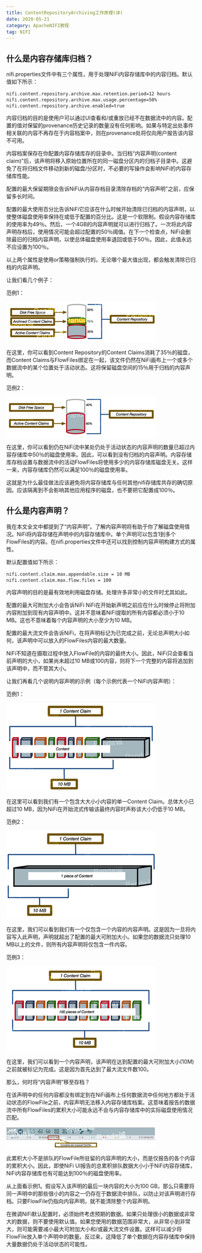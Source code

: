 ```yaml
---
title: ContentRepositoryArchiving工作原理(译)
date: 2020-05-21
category: ApacheNIFI教程
tag: NIFI
---
```


## 什么是内容存储库归档？

nifi.properties文件中有三个属性，用于处理NiFi内容存储库中的内容归档。默认值如下所示：

```
nifi.content.repository.archive.max.retention.period=12 hours
nifi.content.repository.archive.max.usage.percentage=50%
nifi.content.repository.archive.enabled=true
```
<!-- more -->
内容归档的目的是使用户可以通过UI查看和/或重放已经不在数据流中的内容。配置的值对保留的provenance历史记录的数量没有任何影响。如果与特定出处事件相关联的内容不再存在于内容档案中，则在provenance处将仅向用户报告该内容不可用。

内容档案保存在你配置内容存储库存的目录中。当归档“内容声明(content claim)”后，该声明将移入原始位置所在的同一磁盘分区内的归档子目录中。这避免了在将归档文件移动到新的磁盘/分区时，不必要的写操作会影响NiFi的内容存储库性能。

配置的最大保留期限会告诉NiFi从内容存档目录清除存档的“内容声明”之前，应保留多长时间。

配置的最大使用百分比告诉NiFi它应该在什么时候开始清除已归档的内容声明，以使整体磁盘使用率保持在或低于配置的百分比。这是一个软限制。假设内容存储库的使用率为49％。然后，一个4GB的内容声明就可以进行归档了。一次将此内容声明存档后，使用情况可能会超过配置的50％阈值。在下一个检查点，NiFi会删除最旧的归档内容声明，以使总体磁盘使用率退回或低于50％。因此，此值永远不应设置为100％。

以上两个属性是使用or策略强制执行的。无论哪个最大值出现，都会触发清除已归档的内容声明。

让我们看几个例子：
 
范例1：

![](./img/014/1.png)

在这里，你可以看到Content Repository的Content Claims消耗了35％的磁盘，而Content Claims与FlowFiles绑定在一起，该文件仍然在NiFi画布上一个或多个数据流中的某个位置处于活动状态。这将保留磁盘空间的15％用于归档的内容声明。

范例2：

![](./img/014/2.png)

在这里，你可以看到仍在NiFi流中某处仍处于活动状态的内容声明的数量已超过内容存储库中50％的磁盘使用率。因此，可以看到没有归档的内容声明。内容存储库存档设置与数据流中的活动FlowFiles将使用多少的内容存储库磁盘无关。这样一来，内容存储库仍然可以满足100％的磁盘使用率。

这就是为什么最佳做法应该避免将内容存储库与任何其他nifi存储库共存的确切原因。应该隔离到不会影响其他应用程序的磁盘，也不要把它配置成100％。

## 什么是内容声明？

我在本文全文中都提到了“内容声明”。了解内容声明将有助于你了解磁盘使用情况。NiFi将内容存储在声明中的内容存储库中。单个声明可以包含1到多个FlowFiles的内容。在nifi.properties文件中还可以找到控制内容声明构建方式的属性。

默认配置值如下所示：

```
nifi.content.claim.max.appendable.size = 10 MB 
nifi.content.claim.max.flow.files = 100
```
内容声明的目的是最有效地利用磁盘存储。处理许多非常小的文件时尤其如此。

配置的最大可附加大小会告诉NiFi NiFi在开始新声明之前应在什么时候停止将附加内容附加到现有内容声明中。这并不意味着NiFi提取的所有内容都必须小于10 MB。这也不意味着每个内容声明的大小至少为10 MB。

配置的最大流文件会告诉NiFi，在将声明标记为已完成之前，无论总声明大小如何，该声明中可以放入的FlowFiles内容的最大数量。

NiFi不知道在摄取过程中放入FlowFile的内容的最终大小。因此，NiFi只会查看当前声明的大小，如果尚未超过10 MB或100内容，则将下一个完整的内容将追加到该声明中，而不管其大小。

让我们再看几个说明内容声明的示例（每个示例代表一个NiFi内容声明）：

范例1：

![](./img/014/3.png)

在这里可以看到我们有一个包含大大小小内容的单一Content Claim。总体大小已超过10 MB，因为NiFi在开始流式传输该最终内容时声称该大小仍低于10 MB。

范例2：

![](./img/014/4.png)

在这里，我们可以看到我们有一个仅包含一个内容的内容声明。这是因为一旦将内容写入此声明，声明就超出了配置的最大可附加大小。如果您的数据流只处理10 MB以上的文件，则所有内容声明将仅包含一件内容。

范例3：

![](./img/014/5.png)

在这里，我们可以看到一个内容声明，该声明在达到配置的最大可附加大小(10M)之前就被标记为完成。这是因为首先达到了最大流文件数100。

那么，何时将“内容声明”移至存档？

在该声明中的任何内容都没有绑定到在NiFi画布上任何数据流中任何地方都处于活动状态的FlowFile之前，内容声明无法移入内容存储库档案。这意味着报告的数据流中所有FlowFiles的累积大小可能永远不会与内容存储库中的实际磁盘使用情况匹配。

![](./img/014/6.png)

此累积大小不是排队的FlowFile所驻留的内容声明的大小，而是仅报告的各个内容的累积大小。因此，即使NiFi UI报告的总累积排队数据大小小于NiFi内容存储库，NiFi内容存储库也有可能达到100％的磁盘使用率。

从上面看示例1。假设写入该声明的最后一块内容的大小为100 GB，那么只需要将同一声明中的那些很小的内容之一仍存在于数据流中排队，以防止对该声明进行存档。只要FlowFile仍指向内容声明，就不能清除整个内容声明。

在微调NiFi默认配置时，必须始终考虑预期的数据。如果只处理很小的数据或非常大的数据，则不要使用默认值。如果您使用的数据范围非常大，从非常小到非常大，则可能需要减小最大可附加大小和/或最大流文件设置。这样可以减少将FlowFile放入单个声明中的数量。反过来，这降低了单个数据在内容存储库中保持大量数据仍处于活动状态的可能性。




